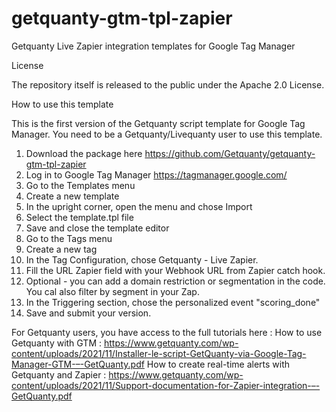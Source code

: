 # getquanty-gtm-tpl-zapier
Getquanty Live Zapier integration templates for Google Tag Manager

License

The repository itself is released to the public under the Apache 2.0 License.

How to use this template

This is the first version of the Getquanty script template for Google Tag Manager. You need to be a Getquanty/Livequanty user to use this template.

1. Download the package here https://github.com/Getquanty/getquanty-gtm-tpl-zapier
2. Log in to Google Tag Manager https://tagmanager.google.com/
3. Go to the Templates menu
4. Create a new template
5. In the upright corner, open the menu and chose Import
6. Select the template.tpl file
7. Save and close the template editor
8. Go to the Tags menu
9. Create a new tag
10. In the Tag Configuration, chose Getquanty - Live Zapier.
11. Fill the URL Zapier field with your Webhook URL from Zapier catch hook.
12. Optional - you can add a domain restriction or segmentation in the code. You cal also filter by segment in your Zap.
12. In the Triggering section, chose the personalized event "scoring_done"
13. Save and submit your version.


For Getquanty users, you have access to the full tutorials here :
How to use Getquanty with GTM : https://www.getquanty.com/wp-content/uploads/2021/11/Installer-le-script-GetQuanty-via-Google-Tag-Manager-GTM-–-GetQuanty.pdf
How to create real-time alerts with Getquanty and Zapier : https://www.getquanty.com/wp-content/uploads/2021/11/Support-documentation-for-Zapier-integration-–-GetQuanty.pdf
